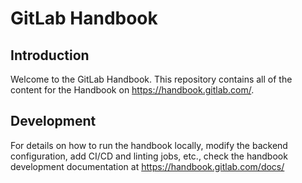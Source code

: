 # GitLab Handbook

## Introduction

Welcome to the GitLab Handbook.  This repository contains all of the content
for the Handbook on <https://handbook.gitlab.com/>.

## Development

For details on how to run the handbook locally, modify the backend configuration,
add CI/CD and linting jobs, etc., check the handbook development documentation at
<https://handbook.gitlab.com/docs/>
